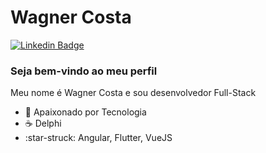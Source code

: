 # Wagner Costa

[![Linkedin Badge](https://img.shields.io/badge/-LinkedIn-blue?style=flat-square&logo=Linkedin&logoColor=white)](https://www.linkedin.com/in/danielwisky/)

### Seja bem-vindo ao meu perfil

Meu nome é Wagner Costa e sou desenvolvedor Full-Stack

- :blue_heart: Apaixonado por Tecnologia
- :coffee: Delphi
- :star-struck: Angular, Flutter, VueJS

